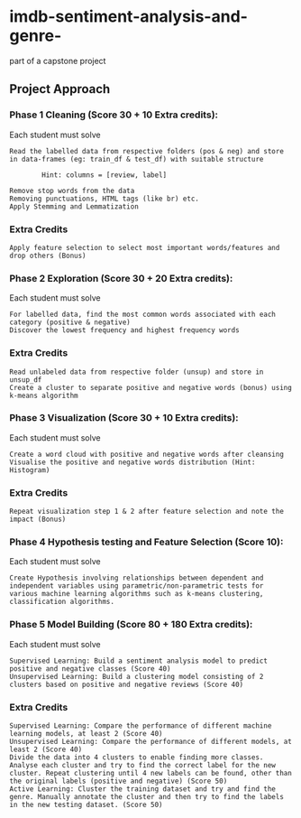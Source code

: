 # imdb-sentiment-analysis-and-genre-
part of a capstone project



## Project Approach

### Phase 1 Cleaning (Score 30 + 10 Extra credits):

Each student must solve

    Read the labelled data from respective folders (pos & neg) and store in data-frames (eg: train_df & test_df) with suitable structure

            Hint: columns = [review, label]

    Remove stop words from the data
    Removing punctuations, HTML tags (like br) etc.
    Apply Stemming and Lemmatization

### Extra Credits

    Apply feature selection to select most important words/features and drop others (Bonus)

### Phase 2 Exploration (Score 30 + 20 Extra credits):

Each student must solve

    For labelled data, find the most common words associated with each category (positive & negative)
    Discover the lowest frequency and highest frequency words

### Extra Credits

    Read unlabeled data from respective folder (unsup) and store in unsup_df
    Create a cluster to separate positive and negative words (bonus) using k-means algorithm

### Phase 3 Visualization (Score 30 + 10 Extra credits):

Each student must solve

    Create a word cloud with positive and negative words after cleansing
    Visualise the positive and negative words distribution (Hint: Histogram)

### Extra Credits

    Repeat visualization step 1 & 2 after feature selection and note the impact (Bonus)

### Phase 4 Hypothesis testing  and Feature Selection (Score 10):

Each student must solve

    Create Hypothesis involving relationships between dependent and independent variables using parametric/non-parametric tests for various machine learning algorithms such as k-means clustering,  classification algorithms.

### Phase 5 Model Building (Score 80 + 180 Extra credits):

 Each student must solve

    Supervised Learning: Build a sentiment analysis model to predict positive and negative classes (Score 40)
    Unsupervised Learning: Build a clustering model consisting of 2 clusters based on positive and negative reviews (Score 40)

### Extra Credits

    Supervised Learning: Compare the performance of different machine learning models, at least 2 (Score 40)
    Unsupervised Learning: Compare the performance of different models, at least 2 (Score 40)
    Divide the data into 4 clusters to enable finding more classes. Analyse each cluster and try to find the correct label for the new cluster. Repeat clustering until 4 new labels can be found, other than the original labels (positive and negative) (Score 50)
    Active Learning: Cluster the training dataset and try and find the genre. Manually annotate the cluster and then try to find the labels in the new testing dataset. (Score 50)

